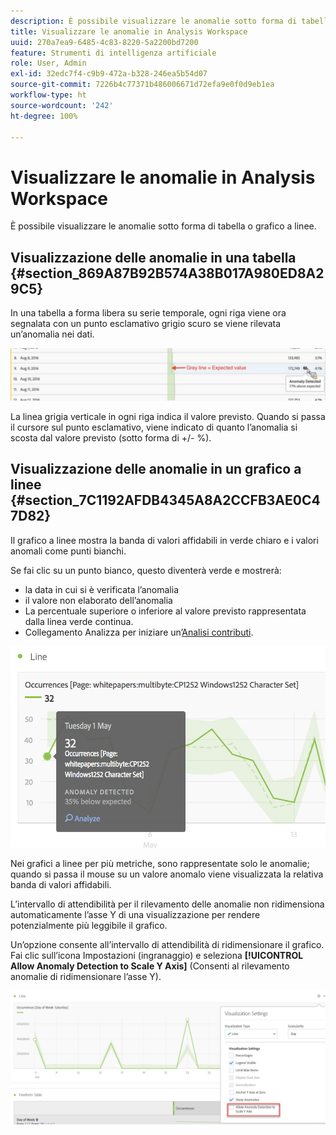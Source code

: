 ```yaml
---
description: È possibile visualizzare le anomalie sotto forma di tabella o grafico a linee.
title: Visualizzare le anomalie in Analysis Workspace
uuid: 270a7ea9-6485-4c83-8220-5a2200bd7200
feature: Strumenti di intelligenza artificiale
role: User, Admin
exl-id: 32edc7f4-c9b9-472a-b328-246ea5b54d07
source-git-commit: 7226b4c77371b486006671d72efa9e0f0d9eb1ea
workflow-type: ht
source-wordcount: '242'
ht-degree: 100%

---
```


# Visualizzare le anomalie in Analysis Workspace

È possibile visualizzare le anomalie sotto forma di tabella o grafico a linee.

## Visualizzazione delle anomalie in una tabella {#section_869A87B92B574A38B017A980ED8A29C5}

In una tabella a forma libera su serie temporale, ogni riga viene ora segnalata con un punto esclamativo grigio scuro se viene rilevata un’anomalia nei dati.

![](assets/anomaly_detected.png)

La linea grigia verticale in ogni riga indica il valore previsto. Quando si passa il cursore sul punto esclamativo, viene indicato di quanto l’anomalia si scosta dal valore previsto (sotto forma di +/- %).

## Visualizzazione delle anomalie in un grafico a linee {#section_7C1192AFDB4345A8A2CCFB3AE0C47D82}

Il grafico a linee mostra la banda di valori affidabili in verde chiaro e i valori anomali come punti bianchi.

Se fai clic su un punto bianco, questo diventerà verde e mostrerà:

* la data in cui si è verificata l’anomalia
* il valore non elaborato dell’anomalia
* La percentuale superiore o inferiore al valore previsto rappresentata dalla linea verde continua.
* Collegamento Analizza per iniziare un’[Analisi contributi](/help/analyze/analysis-workspace/virtual-analyst/contribution-analysis/ca-tokens.md).

![](assets/anomaly_linechart.png)

Nei grafici a linee per più metriche, sono rappresentate solo le anomalie; quando si passa il mouse su un valore anomalo viene visualizzata la relativa banda di valori affidabili.

L’intervallo di attendibilità per il rilevamento delle anomalie non ridimensiona automaticamente l’asse Y di una visualizzazione per rendere potenzialmente più leggibile il grafico.

Un’opzione consente all’intervallo di attendibilità di ridimensionare il grafico. Fai clic sull’icona Impostazioni (ingranaggio) e seleziona **[!UICONTROL Allow Anomaly Detection to Scale Y Axis]** (Consenti al rilevamento anomalie di ridimensionare l’asse Y).

![](assets/scale-y-axis.png)
